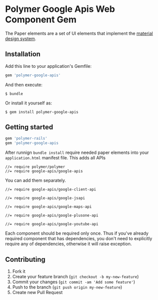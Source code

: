 # Polymer Google Apis Web Component Gem

The Paper elements are a set of UI elements that implement the [material design system](https://github.com/GoogleWebComponents/google-apis).



## Installation

Add this line to your application's Gemfile:

```ruby
gem 'polymer-google-apis'
```

And then execute:

    $ bundle

Or install it yourself as:

    $ gem install polymer-google-apis

## Getting started


```ruby
gem 'polymer-rails'
gem 'polymer-google-apis
```

After runnign `bundle install` require needed paper elements into your `application.html` manifest file. This adds all APIs

    //= require polymer/polymer
    //= require google-apis/google-apis

You can add them separately. 

    //= require google-apis/google-client-api
    
    //= require google-apis/google-jsapi
    
    //= require google-apis/google-maps-api
    
    //= require google-apis/google-plusone-api
    
    //= require google-apis/google-youtube-api


Each component should be required only once. Thus if you've already required component that has dependencies, you don't need to explicitly require any of dependencies, otherwise it will raise exception.


## Contributing

1. Fork it
2. Create your feature branch (`git checkout -b my-new-feature`)
3. Commit your changes (`git commit -am 'Add some feature'`)
4. Push to the branch (`git push origin my-new-feature`)
5. Create new Pull Request
